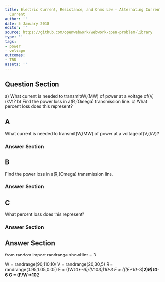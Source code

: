 ```yaml
---
title: Electric Current, Resistance, and Ohms Law - Alternating Current versus Direct
  Current
author: ''
date: 5 January 2018
editor: ''
source: https://github.com/openwebwork/webwork-open-problem-library
type: ''
tags:
- power
- voltage
outcomes:
- TBD
assets: ''
---
```


## Question Section 

a) What current is needed to transmit(W,(MW) of power at a voltage of(V,(kV)?
b) Find the power loss in a(R,(Omega) transmission line.
c) What percent loss does this represent?
## A
What current is needed to transmit(W,(MW) of power at a voltage of(V,(kV)?
### Answer Section
## B
Find the power loss in a(R,(Omega) transmission line.
### Answer Section
## C
What percent loss does this represent?
### Answer Section


## Answer Section

from random import randrange
showHint = 3


W = randrange(90,110,10)
V = randrange(20,30,5)
R = randrange(0.95,1.05,0.05)
E = ((W*10**6)/(V*10**3))*10**-3
F = (((E*10**3)**2)*R)*10**-6
G = (F/W)*10**2